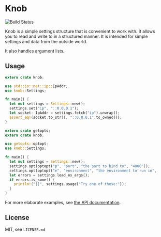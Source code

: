 # Knob

[![Build Status](https://travis-ci.org/skade/knob.png)](https://travis-ci.org/skade/knob)

Knob is a simple settings structure that is convenient to work with. It allows you to read and write to in a structured manner. It is intended for simple settings and data from the outside world.

It also handles argument lists.

## Usage

```rust
extern crate knob;

use std::io::net::ip::IpAddr;
use knob::Settings;

fn main() {
  let mut settings = Settings::new();
  settings.set("ip", "::0.0.0.1");
  let socket: IpAddr = settings.fetch("ip").unwrap();
  assert_eq!(socket.to_str(), "::0.0.0.1".to_owned());
}
```

```rust
extern crate getopts;
extern crate knob;

use getopts::optopt;
use knob::Settings;

fn main() {
  let mut settings = Settings::new();
  settings.opt(optopt("p", "port", "the port to bind to", "4000"));
  settings.opt(optopt("e", "environment", "the environment to run in", ""));
  let errors = settings.load_os_args();
  if errors.is_some() {
    println!("{}", settings.usage("Try one of these:"));
  }
}
```

For more elaborate examples, see [the API documentation](http://skade.github.io/knob/doc/knob/index.html).

## License

MIT, see `LICENSE.md`

